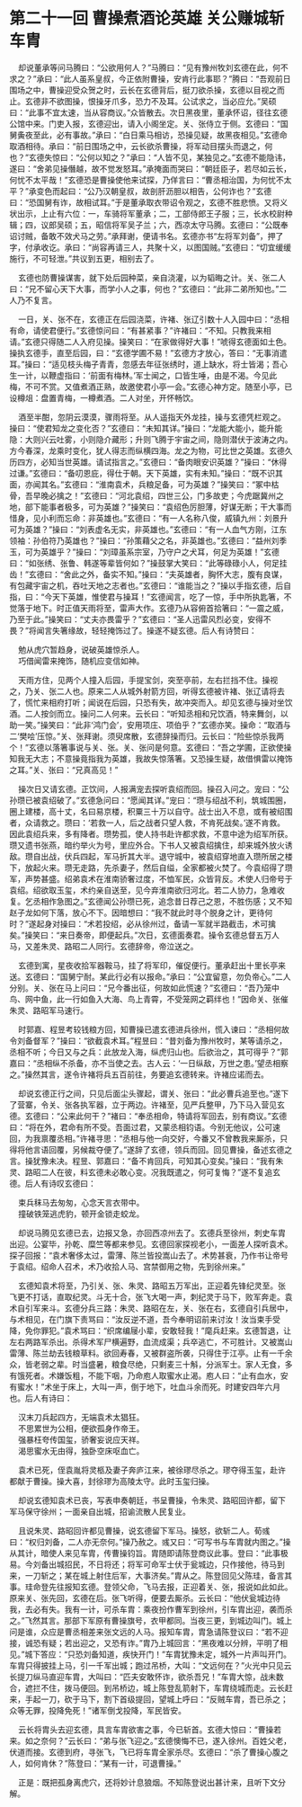# 第二十一回 曹操煮酒论英雄 关公赚城斩车胄

&nbsp;&nbsp;&nbsp;&nbsp;却说董承等问马腾曰：“公欲用何人？”马腾曰：“见有豫州牧刘玄德在此，何不求之？”承曰：“此人虽系皇叔，今正依附曹操，安肯行此事耶？”腾曰：“吾观前日围场之中，曹操迎受众贺之时，云长在玄德背后，挺刀欲杀操，玄德以目视之而止。玄德非不欲图操，恨操牙爪多，恐力不及耳。公试求之，当必应允。”吴硕曰：“此事不宜太速，当从容商议。”众皆散去。次日黑夜里，董承怀诏，径往玄德公馆中来。门吏入报，玄德迎出，请入小阁坐定。关、张侍立于侧。玄德曰：“国舅夤夜至此，必有事故。”承曰：“白日乘马相访，恐操见疑，故黑夜相见。”玄德命取酒相待。承曰：“前日围场之中，云长欲杀曹操，将军动目摆头而退之，何也？”玄德失惊曰：“公何以知之？”承曰：“人皆不见，某独见之。”玄德不能隐讳，遂曰：“舍弟见操僭越，故不觉发怒耳。”承掩面而哭曰：“朝廷臣子，若尽如云长，何忧不太平哉！”玄德恐是曹操使他来试探，乃佯言曰：“曹丞相治国，为何忧不太平？”承变色而起曰：“公乃汉朝皇叔，故剖肝沥胆以相告，公何诈也？”玄德曰：“恐国舅有诈，故相试耳。”于是董承取衣带诏令观之，玄德不胜悲愤。又将义状出示，上止有六位：一，车骑将军董承；二，工部侍郎王子服；三，长水校尉种辑；四，议郎吴硕；五，昭信将军吴子兰；六，西凉太守马腾。玄德曰：“公既奉诏讨贼，备敢不效犬马之劳。”承拜谢，便请书名。玄德亦书“左将军刘备”，押了字，付承收讫。承曰：“尚容再请三人，共聚十义，以图国贼。”玄德曰：“切宜缓缓施行，不可轻泄。”共议到五更，相别去了。

&nbsp;&nbsp;&nbsp;&nbsp;玄德也防曹操谋害，就下处后园种菜，亲自浇灌，以为韬晦之计。关、张二人曰：“兄不留心天下大事，而学小人之事，何也？”玄德曰：“此非二弟所知也。”二人乃不复言。

&nbsp;&nbsp;&nbsp;&nbsp;一日，关、张不在，玄德正在后园浇菜，许褚、张辽引数十人入园中曰：“丞相有命，请使君便行。”玄德惊问曰：“有甚紧事？”许褚曰：“不知。只教我来相请。”玄德只得随二人入府见操。操笑曰：“在家做得好大事！”唬得玄德面如土色。操执玄德手，直至后园，曰：“玄德学圃不易！”玄德方才放心，答曰：“无事消遣耳。”操曰：“适见枝头梅子青青，忽感去年征张绣时，道上缺水，将士皆渴；吾心生一计，以鞭虚指曰：‘前面有梅林。’军士闻之，口皆生唾，由是不渴。今见此梅，不可不赏。又值煮酒正熟，故邀使君小亭一会。”玄德心神方定。随至小亭，已设樽俎：盘置青梅，一樽煮酒。二人对坐，开怀畅饮。

&nbsp;&nbsp;&nbsp;&nbsp;酒至半酣，忽阴云漠漠，骤雨将至。从人遥指天外龙挂，操与玄德凭栏观之。操曰：“使君知龙之变化否？”玄德曰：“未知其详。”操曰：“龙能大能小，能升能隐：大则兴云吐雾，小则隐介藏形；升则飞腾于宇宙之间，隐则潜伏于波涛之内。方今春深，龙乘时变化，犹人得志而纵横四海。龙之为物，可比世之英雄。玄德久历四方，必知当世英雄。请试指言之。”玄德曰：“备肉眼安识英雄？”操曰：“休得过谦。”玄德曰：“备叨恩庇，得仕于朝。天下英雄，实有未知。”操曰：“既不识其面，亦闻其名。”玄德曰：“淮南袁术，兵粮足备，可为英雄？”操笑曰：“冢中枯骨，吾早晚必擒之！”玄德曰：“河北袁绍，四世三公，门多故吏；今虎踞冀州之地，部下能事者极多，可为英雄？”操笑曰：“袁绍色厉胆薄，好谋无断；干大事而惜身，见小利而忘命：非英雄也。”玄德曰：“有一人名称八俊，威镇九州：刘景升可为英雄？”操曰：“刘表虚名无实，非英雄也。”玄德曰：“有一人血气方刚，江东领袖：孙伯符乃英雄也？”操曰：“孙策藉父之名，非英雄也。”玄德曰：“益州刘季玉，可为英雄乎？”操曰：“刘璋虽系宗室，乃守户之犬耳，何足为英雄！”玄德曰：“如张绣、张鲁、韩遂等辈皆何如？”操鼓掌大笑曰：“此等碌碌小人，何足挂齿！”玄德曰：“舍此之外，备实不知。”操曰：“夫英雄者，胸怀大志，腹有良谋，有包藏宇宙之机，吞吐天地之志者也。”玄德曰：“谁能当之？”操以手指玄德，后自指，曰：“今天下英雄，惟使君与操耳！”玄德闻言，吃了一惊，手中所执匙箸，不觉落于地下。时正值天雨将至，雷声大作。玄德乃从容俯首拾箸曰：“一震之威，乃至于此。”操笑曰：“丈夫亦畏雷乎？”玄德曰：“圣人迅雷风烈必变，安得不畏？”将闻言失箸缘故，轻轻掩饰过了。操遂不疑玄德。后人有诗赞曰：

&nbsp;&nbsp;&nbsp;&nbsp;勉从虎穴暂趋身，说破英雄惊杀人。<br>
&nbsp;&nbsp;&nbsp;&nbsp;巧借闻雷来掩饰，随机应变信如神。

&nbsp;&nbsp;&nbsp;&nbsp;天雨方住，见两个人撞入后园，手提宝剑，突至亭前，左右拦挡不住。操视之，乃关、张二人也。原来二人从城外射箭方回，听得玄德被许褚、张辽请将去了，慌忙来相府打听；闻说在后园，只恐有失，故冲突而入。却见玄德与操对坐饮酒。二人按剑而立。操问二人何来。云长曰：“听知丞相和兄饮酒，特来舞剑，以助一笑。”操笑曰：“此非‘鸿门会’，安用项庄、项伯乎？”玄德亦笑。操命：“取酒与二‘樊哙’压惊。”关、张拜谢。须臾席散，玄德辞操而归。云长曰：“险些惊杀我两个！”玄德以落箸事说与关、张。关、张问是何意。玄德曰：“吾之学圃，正欲使操知我无大志；不意操竟指我为英雄，我故失惊落箸。又恐操生疑，故借惧雷以掩饰之耳。”关、张曰：“兄真高见！”

&nbsp;&nbsp;&nbsp;&nbsp;操次日又请玄德。正饮间，人报满宠去探听袁绍而回。操召入问之。宠曰：“公孙瓒已被袁绍破了。”玄德急问曰：“愿闻其详。”宠曰：“瓒与绍战不利，筑城围圈，圈上建楼，高十丈，名曰易京楼，积粟三十万以自守。战士出入不息，或有被绍围者，众请救之。瓒曰：‘若救一人，后之战者只望人救，不肯死战矣。’遂不肯救。因此袁绍兵来，多有降者。瓒势孤，使人持书赴许都求救，不意中途为绍军所获。瓒又遗书张燕，暗约举火为号，里应外合。下书人又被袁绍擒住，却来城外放火诱敌。瓒自出战，伏兵四起，军马折其大半。退守城中，被袁绍穿地直入瓒所居之楼下，放起火来。瓒无走路，先杀妻子，然后自缢，全家都被火焚了。今袁绍得了瓒军，声势甚盛。绍弟袁术在淮南骄奢过度，不恤军民，众皆背反。术使人归帝号于袁绍。绍欲取玉玺，术约亲自送至，见今弃淮南欲归河北。若二人协力，急难收复。乞丞相作急图之。”玄德闻公孙瓒已死，追念昔日荐己之恩，不胜伤感；又不知赵子龙如何下落，放心不下。因暗想曰：“我不就此时寻个脱身之计，更待何时？”遂起身对操曰：“术若投绍，必从徐州过，备请一军就半路截击，术可擒矣。”操笑曰：“来日奏帝，即便起兵。”次日，玄德面奏君。操令玄德总督五万人马，又差朱灵、路昭二人同行。玄德辞帝，帝泣送之。

&nbsp;&nbsp;&nbsp;&nbsp;玄德到寓，星夜收拾军器鞍马，挂了将军印，催促便行。董承赶出十里长亭来送。玄德曰：“国舅宁耐。某此行必有以报命。”承曰：“公宜留意，勿负帝心。”二人分别。关、张在马上问曰：“兄今番出征，何故如此慌速？”玄德曰：“吾乃笼中鸟、网中鱼，此一行如鱼入大海、鸟上青霄，不受笼网之羁绊也！”因命关、张催朱灵、路昭军马速行。

&nbsp;&nbsp;&nbsp;&nbsp;时郭嘉、程昱考较钱粮方回，知曹操已遣玄德进兵徐州，慌入谏曰：“丞相何故令刘备督军？”操曰：“欲截袁术耳。”程昱曰：“昔刘备为豫州牧时，某等请杀之，丞相不听；今日又与之兵：此放龙入海，纵虎归山也。后欲治之，其可得乎？”郭嘉曰：“丞相纵不杀备，亦不当使之去。古人云：‘一日纵敌，万世之患。’望丞相察之。”操然其言，遂令许褚将兵五百前往，务要追玄德转来。许褚应诺而去。

&nbsp;&nbsp;&nbsp;&nbsp;却说玄德正行之间，只见后面尘头骤起，谓关、张曰：“此必曹兵追至也。”遂下了营寨，令关、张各执军器，立于两边。许褚至，见严兵整甲，乃下马入营见玄德。玄德曰：“公来此何干？”褚曰：“奉丞相命，特请将军回去，别有商议。”玄德曰：“将在外，君命有所不受。吾面过君，又蒙丞相钧语。今别无他议，公可速回，为我禀覆丞相。”许褚寻思：“丞相与他一向交好，今番又不曾教我来厮杀，只得将他言语回覆，另候裁夺便了。”遂辞了玄德，领兵而回。回见曹操，备述玄德之言。操犹豫未决。程昱、郭嘉曰：“备不肯回兵，可知其心变矣。”操曰：“我有朱灵、路昭二人在彼，料玄德未必敢心变。况我既遣之，何可复悔？”遂不复追玄德。后人有诗叹玄德曰：

&nbsp;&nbsp;&nbsp;&nbsp;束兵秣马去匆匆，心念天言衣带中。<br>
&nbsp;&nbsp;&nbsp;&nbsp;撞破铁笼逃虎豹，顿开金锁走蛟龙。

&nbsp;&nbsp;&nbsp;&nbsp;却说马腾见玄德已去，边报又急，亦回西凉州去了。玄德兵至徐州，刺史车胄出迎。公宴毕，孙乾、糜竺等都来参见。玄德回家探视老小，一面差人探听袁术。探子回报：“袁术奢侈太过，雷薄、陈兰皆投嵩山去了。术势甚衰，乃作书让帝号于袁绍。绍命人召术，术乃收拾人马、宫禁御用之物，先到徐州来。”

&nbsp;&nbsp;&nbsp;&nbsp;玄德知袁术将至，乃引关、张、朱灵、路昭五万军出，正迎着先锋纪灵至。张飞更不打话，直取纪灵。斗无十合，张飞大喝一声，刺纪灵于马下，败军奔走。袁术自引军来斗。玄德分兵三路：朱灵、路昭在左，关、张在右，玄德自引兵居中，与术相见，在门旗下责骂曰：“汝反逆不道，吾今奉明诏前来讨汝！汝当束手受降，免你罪犯。”袁术骂曰：“织席编屦小辈，安敢轻我！”麾兵赶来。玄德暂退，让左右两路军杀出。杀得术军尸横遍野，血流成渠；兵卒逃亡，不可胜计。又被嵩山雷薄、陈兰劫去钱粮草料。欲回寿春，又被群盗所袭，只得住于江亭。止有一千余众，皆老弱之辈。时当盛暑，粮食尽绝，只剩麦三十斛，分派军士。家人无食，多有饿死者。术嫌饭粗，不能下咽，乃命庖人取蜜水止渴。庖人曰：“止有血水，安有蜜水！”术坐于床上，大叫一声，倒于地下，吐血斗余而死。时建安四年六月也。后人有诗曰：

&nbsp;&nbsp;&nbsp;&nbsp;汉末刀兵起四方，无端袁术太猖狂。<br>
&nbsp;&nbsp;&nbsp;&nbsp;不思累世为公相，便欲孤身作帝王。<br>
&nbsp;&nbsp;&nbsp;&nbsp;强暴枉夸传国玺，骄奢妄说应天祥。<br>
&nbsp;&nbsp;&nbsp;&nbsp;渴思蜜水无由得，独卧空床呕血亡。<br>

&nbsp;&nbsp;&nbsp;&nbsp;袁术已死，侄袁胤将灵柩及妻子奔庐江来，被徐璆尽杀之。璆夺得玉玺，赴许都献于曹操。操大喜，封徐璆为高陵太守。此时玉玺归操。

&nbsp;&nbsp;&nbsp;&nbsp;却说玄德知袁术已丧，写表申奏朝廷，书呈曹操，令朱灵、路昭回许都，留下军马保守徐州；一面亲自出城，招谕流散人民复业。

&nbsp;&nbsp;&nbsp;&nbsp;且说朱灵、路昭回许都见曹操，说玄德留下军马。操怒，欲斩二人。荀彧曰：“权归刘备，二人亦无奈何。”操乃赦之。彧又曰：“可写书与车胄就内图之。”操从其计，暗使人来见车胄，传曹操钧旨。胄随即请陈登商议此事。登曰：“此事极易。今刘备出城招民，不日将还；将军可命军士伏于瓮城边，只作接他，待马到来，一刀斩之；某在城上射住后军，大事济矣。”胄从之。陈登回见父陈珪，备言其事。珪命登先往报知玄德。登领父命，飞马去报，正迎着关、张，报说如此如此。原来关、张先回，玄德在后。张飞听得，便要去厮杀。云长曰：“他伏瓮城边待我，去必有失。我有一计，可杀车胄：乘夜扮作曹军到徐州，引车胄出迎，袭而杀之。”飞然其言。那部下军原有曹操旗号，衣甲都同。当夜三更，到城边叫门。城上问是谁，众应是曹丞相差来张文远的人马。报知车胄，胄急请陈登议曰：“若不迎接，诚恐有疑；若出迎之，又恐有诈。”胄乃上城回言：“黑夜难以分辨，平明了相见。”城下答应：“只恐刘备知道，疾快开门！”车胄犹豫未定，城外一片声叫开门。车胄只得披挂上马，引一千军出城；跑过吊桥，大叫：“文远何在？”火光中只见云长提刀纵马直迎车胄，大叫曰：“匹夫安敢怀诈，欲杀吾兄！”车胄大惊，战未数合，遮拦不住，拨马便回。到吊桥边，城上陈登乱箭射下，车胄绕城而走。云长赶来，手起一刀，砍于马下，割下首级提回，望城上呼曰：“反贼车胄，吾已杀之；众等无罪，投降免死！”诸军倒戈投降，军民皆安。

&nbsp;&nbsp;&nbsp;&nbsp;云长将胄头去迎玄德，具言车胄欲害之事，今已斩首。玄德大惊曰：“曹操若来。如之奈何？”云长曰：“弟与张飞迎之。”玄德懊悔不已，遂入徐州。百姓父老，伏道而接。玄德到府，寻张飞，飞已将车胄全家杀尽。玄德曰：“杀了曹操心腹之人，如何肯休？”陈登曰：“某有一计，可退曹操。”

&nbsp;&nbsp;&nbsp;&nbsp;正是：既把孤身离虎穴，还将妙计息狼烟。不知陈登说出甚计来，且听下文分解。
